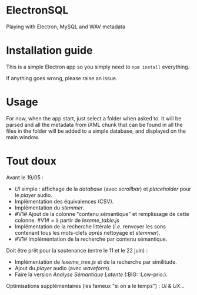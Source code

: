 # ElectronSQL
Playing with Electron, MySQL and WAV metadata

# Installation guide
This is a simple Electron app so you simply need to ```npm install``` everything.

If anything goes wrong, please raise an issue.

# Usage
For now, when the app start, just select a folder when asked to. It will be parsed and all the metadata from iXML chunk that can be found in all the files in the folder will be added to a simple database, and displayed on the main window.

# Tout doux
Avant le 19/05 :
 - *UI* simple : affichage de la _database_ (avec _scrollbar_) et _placeholder_ pour le _player_ audio.
 - Implémentation des équivalences (CSV).
 - Implémentation du _stemmer_.
 - #V1# Ajout de la colonne "contenu sémantique" et remplissage de cette colonne. #V1# = à partir de _lexeme_table.js_
 - Implémentation de la recherche littérale (_i.e._ renvoyer les sons contenant tous les mots-clefs _après_ nettoyage et _stemmer_).
 - #V1# Implémentation de la recherche par contenu sémantique.
 
Doit être prêt pour la soutenance (entre le 11 et le 22 juin) :
  - Implémentation de _lexeme_tree.js_ et de la recherche par similitude.
  - Ajout du _player_ audio (avec _waveform_).
  - Faire la version _Analyse Sémantique Latente_ (:BIG: :Low-prio:).

Optimisations supplémentaires (les fameux "si on a le temps") : _UI_ & _UX_...
